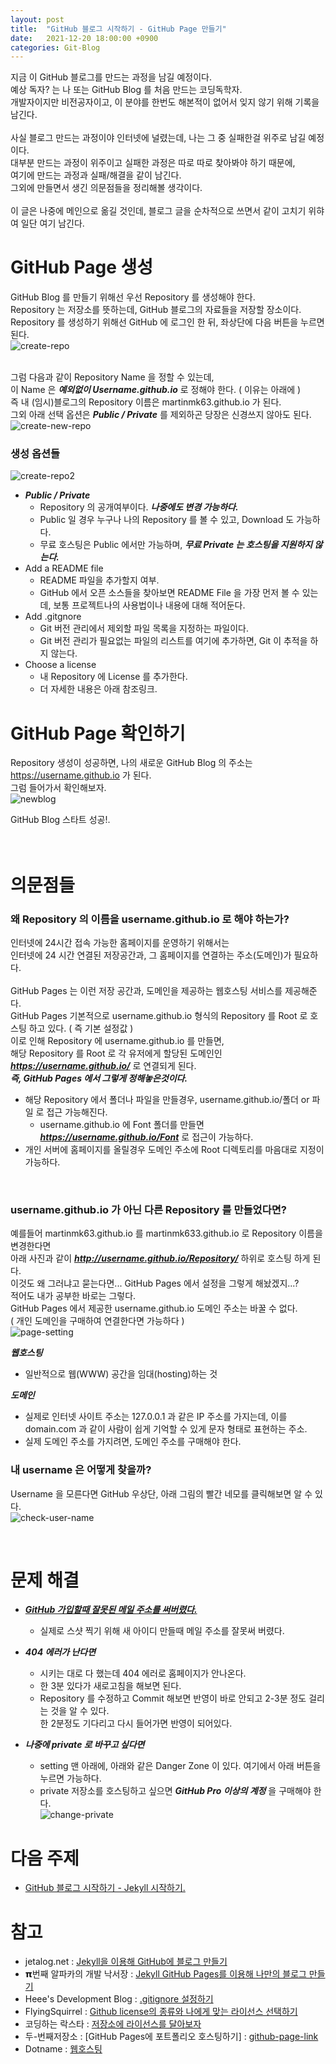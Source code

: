 ```yaml
---
layout: post
title:  "GitHub 블로그 시작하기 - GitHub Page 만들기"
date:   2021-12-20 18:00:00 +0900
categories: Git-Blog
---
```


지금 이 GitHub 블로그를 만드는 과정을 남길 예정이다.  
예상 독자? 는 나 또는 GitHub Blog 를 처음 만드는 코딩독학자.  
개발자이지만 비전공자이고, 이 분야를 한번도 해본적이 없어서  잊지 않기 위해 기록을 남긴다.  
<br>
사실 블로그 만드는 과정이야 인터넷에 널렸는데, 나는 그 중 실패한걸 위주로 남길 예정이다.  
대부분 만드는 과정이 위주이고 실패한 과정은 따로 따로 찾아봐야 하기 때문에,   
여기에 만드는 과정과 실패/해결을 같이 남긴다.  
그외에 만들면서 생긴 의문점들을 정리해볼 생각이다.  
<br>
이 글은 나중에 메인으로 옮길 것인데, 블로그 글을 순차적으로 쓰면서 같이 고치기 위햐여 일단 여기 남긴다.  


# GitHub Page 생성
 GitHub Blog 를 만들기 위해선 우선 Repository 를 생성해야 한다.  
 Repository 는 저장소를 뜻하는데, GitHub 블로그의 자료들을 저장할 장소이다.    
 Repository 를 생성하기 위해선 GitHub 에 로그인 한 뒤, 좌상단에 다음 버튼을 누르면 된다.  
![create-repo](/assets/img/post-img/start-github-github/create-repo.png)  
<br>

그럼 다음과 같이 Repository Name 을 정할 수 있는데,   
이 Name 은 ***예외없이 Username.github.io*** 로 정해야 한다. ( 이유는 아래에 )  
즉 내 (임시)블로그의 Repository 이름은 martinmk63.github.io 가 된다.  
그외 아래 선택 옵션은 ***Public / Private*** 를 제외하곤 당장은 신경쓰지 않아도 된다.  
![create-new-repo](/assets/img/post-img/start-github-github/create-new-repo.png)  


### 생성 옵션들 ###
![create-repo2](/assets/img/post-img/start-github-github/create-repo2.png)  

- ***Public / Private***
  - Repository 의 공개여부이다. ***나중에도 변경 가능하다.***
  - Public 일 경우 누구나 나의 Repository 를 볼 수 있고, Download 도 가능하다.
  - 무료 호스팅은 Public 에서만 가능하며, ***무료 Private 는 호스팅을 지원하지 않는다.***
- Add a README file
  - README 파일을 추가할지 여부.
  - GitHub 에서 오픈 소스들을 찾아보면 README File 을 가장 먼저 볼 수 있는데, 보통 프로젝트나의 사용법이나 내용에 대해 적어둔다.
- Add .gitgnore
  - Git 버전 관리에서 제외할 파일 목록을 지정하는 파일이다.
  - Git 버전 관리가 필요없는 파일의 리스트를 여기에 추가하면, Git 이 추적을 하지 않는다.
- Choose a license
  - 내 Repository 에 License 를 추가한다.
  - 더 자세한 내용은 아래 참조링크.

# GitHub Page 확인하기
Repository 생성이 성공하면, 나의 새로운 GitHub Blog 의 주소는 https://username.github.io 가 된다.  
그럼 들어가서 확인해보자.  
![newblog](/assets/img/post-img/start-github-github/newblog.png)    

GitHub Blog 스타트 성공!.  
<br>
<br>
# 의문점들

### 왜 Repository 의 이름을 username.github.io 로 해야 하는가? ###
인터넷에 24시간 접속 가능한 홈페이지를 운영하기 위해서는   
인터넷에 24 시간 연결된 저장공간과, 그 홈페이지를 연결하는 주소(도메인)가 필요하다.  
<br>
GitHub Pages 는 이런 저장 공간과, 도메인을 제공하는 웹호스팅 서비스를 제공해준다.  
GitHub Pages 기본적으로 username.github.io 형식의 Repository 를 Root 로 호스팅 하고 있다. ( 즉 기본 설정값 )  
이로 인해 Repository 에 username.github.io 를 만들면,   
해당 Repository 를 Root 로 각 유저에게 할당된 도메인인 ***https://username.github.io/*** 로 연결되게 된다.  
***즉, GitHub Pages 에서 그렇게 정해놓은것이다.***  
- 해당 Repository 에서 폴더나 파일을 만들경우, username.github.io/폴더 or 파일 로 접근 가능해진다.  
  - username.github.io 에 Font 폴더를 만들면 ***https://username.github.io/Font*** 로 접근이 가능하다.  
- 개인 서버에 홈페이지를 올릴경우 도메인 주소에 Root 디렉토리를 마음대로 지정이 가능하다.

<br>

### username.github.io 가 아닌 다른 Repository 를 만들었다면? ###
예를들어 martinmk63.github.io 를 martinmk633.github.io 로 Repository 이름을 변경한다면  
아래 사진과 같이 ***http://username.github.io/Repository/*** 하위로 호스팅 하게 된다.  
이것도 왜 그러냐고 묻는다면... GitHub Pages 에서 설정을 그렇게 해놨겠지...?  
적어도 내가 공부한 바로는 그렇다.  
GitHub Pages 에서 제공한 username.github.io 도메인 주소는 바꿀 수 없다.  
( 개인 도메인을 구매하여 연결한다면 가능하다 )  
![page-setting](/assets/img/post-img/start-github-github/github-page-setting.png) 
<br>

***웹호스팅*** 
- 일반적으로 웹(WWW) 공간을 임대(hosting)하는 것  

***도메인*** 
- 실제로 인터넷 사이트 주소는 127.0.0.1 과 같은 IP 주소를 가지는데, 이를 domain.com 과 같이 사람이 쉽게 기억할 수 있게 문자 형태로 표현하는 주소.
- 실제 도메인 주소를 가지려면, 도메인 주소를 구매해야 한다.


### 내 username 은 어떻게 찾을까? ###
Username 을 모른다면 GitHub 우상단, 아래 그림의 빨간 네모를 클릭해보면 알 수 있다.    
![check-user-name](/assets/img/post-img/start-github-github/check-user-name.png) 


<br>

# 문제 해결 
- ***[GitHub 가입할때 잘못된 메일 주소를 써버렸다.][github-mail-error-link]***  
  - 실제로 스샷 찍기 위해 새 아이디 만들때 메일 주소를 잘못써 버렸다.  

- ***404 에러가 난다면*** 
  - 시키는 대로 다 했는데 404 에러로 홈페이지가 안나온다.
  - 한 3분 있다가 새로고침을 해보면 된다.  
  - Repository 를 수정하고 Commit 해보면 반영이 바로 안되고 2-3분 정도 걸리는 것을 알 수 있다.   
한 2분정도 기다리고 다시 들어가면 반영이 되어있다.  


- ***나중에 private 로 바꾸고 싶다면***  
  - setting 맨 아래에, 아래와 같은 Danger Zone 이 있다. 여기에서 아래 버튼을 누르면 가능하다.  
  - private 저장소를 호스팅하고 싶으면 ***GitHub Pro 이상의 계정*** 을 구매해야 한다.  
![change-private](/assets/img/post-img/start-github-github/change-private.png)  


  
# 다음 주제
- [GitHub 블로그 시작하기 - Jekyll 시작하기.][jekyll-link]
  
# 참고
- jetalog.net : [Jekyll을 이용해 GitHub에 블로그 만들기][jetalog-link]
- 𝝿번째 알파카의 개발 낙서장 : [Jekyll GitHub Pages를 이용해 나만의 블로그 만들기][알파카-link]
- Heee's Development Blog : [.gitignore 설정하기][gitignore-link]
- FlyingSquirrel : [Github license의 종류와 나에게 맞는 라이선스 선택하기][git-license-link]
- 코딩하는 락스타 : [저장소에 라이선스를 달아보자][corock-link]
- 두-번째저장소 : [GitHub Pages에 포트폴리오 호스팅하기] : [github-page-link]
- Dotname : [웹호스팅][webhosting-link]


[github-mail-error-link]: /Bugs/2021/12/20/github-join-email-error.html
[jetalog-link]: https://jetalog.net/86
[알파카-link]: https://blog.itcode.dev/posts/2021/06/06/jekyll-blog-prepare-git
[gitignore-link]: https://gmlwjd9405.github.io/2017/10/06/make-gitignore-file.html
[git-license-link]: https://flyingsquirrel.medium.com/github-license%EC%9D%98-%EC%A2%85%EB%A5%98%EC%99%80-%EB%82%98%EC%97%90%EA%B2%8C-%EB%A7%9E%EB%8A%94-%EB%9D%BC%EC%9D%B4%EC%84%A0%EC%8A%A4-%EC%84%A0%ED%83%9D%ED%95%98%EA%B8%B0-ae29925e8ff4
[corock-link]: https://corock.tistory.com/436
[github-page-link]: https://shxrecord.tistory.com/203
[webhosting-link]: https://www.dotname.co.kr/hosting/web/guide
[jekyll-link]: /git-blog/2021/12/20/blog-start-jekyll.html